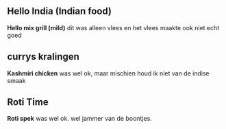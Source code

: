 ## Hello India (Indian food)
**Hello mix grill (mild)**
dit was alleen vlees en het vlees maakte ook niet echt goed

## currys kralingen
**Kashmiri chicken**
was wel ok, maar mischien houd ik niet van de indise smaak
## Roti Time
**Roti spek**
was wel ok. wel jammer van de boontjes. 